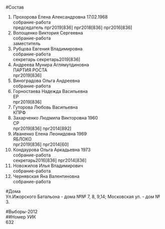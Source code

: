 #Состав  
1. Прохорова Елена Александровна 17.02.1968  
    собрание-работа  
    председатель прг2019[836] прг2018[836] прг2016[836]  
2. Волощенко Виктория Сергеевна  
    собрание-работа  
    заместитель  
3. Рубцова Евгения Владимировна  
    собрание-работа  
    секретарь секретарь2019[836]  
4. Андреева Мунира Аглямутдиновна  
    ПАРТИЯ РОСТА  
    прг2019[836]  
5. Виноградова Ольга Андреевна  
    собрание-работа  
6. Горностаева Надежда Васильевна  
    ЕР  
    прг2019[836]  
7. Гуторова Любовь Васильевна  
    КПРФ  
8. Захарченко Людмила Викторовна 1960  
    СР  
    прг2019[836] прг2014[892]  
9. Иваненко Елена Леонидовна 1969  
    ЯБЛОКО  
    прг2019[836] прг2014[60]  
10. Кондаурова Ольга Аркадьевна 1973  
    собрание-работа  
    секретарь2016[836] прг2014[836]  
11. Новожилов Илья Владимирович  
    собрание-работа  
12. Чернявская Яна Валентиновна  
    собрание-работа  
  
#Дома  
Ул.Ижорского Батальона - дома №№ 7, 8, 9,14; Московская ул. - дом № 3.  
  
#Выборы-2012  
##Номер УИК  
632  
